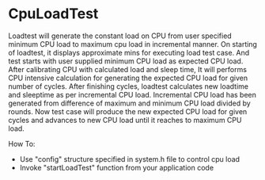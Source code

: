 # CpuLoadTest
Loadtest will generate the constant load on CPU from user specified minimum CPU load to maximum cpu load in incremental manner. On starting of loadtest, it displays approximate mins for executing load test case. And test starts with user supplied minimum CPU load as expected CPU load. After calibrating CPU with calculated load and sleep time, It will performs CPU intensive calculation for generating the expected CPU load for given number of cycles. After finishing cycles, loadtest calculates new loadtime and sleeptime as per incremental CPU load. Incremental CPU load has been generated from difference of maximum and minimum CPU load divided by rounds. Now test case will produce the new expected CPU load for given cycles and advances to new CPU load until it reaches to maximum CPU load.

How To:
- Use "config" structure specified in system.h file to control cpu load
- Invoke "startLoadTest" function from your application code
